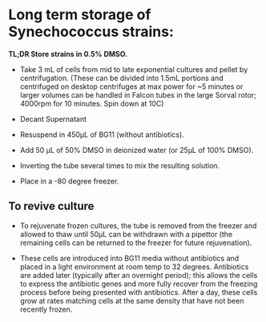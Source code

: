 # Long term storage of Synechococcus strains:
**TL;DR Store strains in 0.5% DMSO.**

- Take 3 mL of cells from mid to late exponential cultures and pellet by centrifugation.
(These can be divided into 1.5mL portions and centrifuged on desktop centrifuges at max power for ~5 minutes or larger volumes can be handled in Falcon tubes in the large Sorval rotor; 4000rpm for 10 minutes.  Spin down at 10C)

- Decant Supernatant

- Resuspend in 450µL of BG11 (without antibiotics). 

- Add 50 µL of 50% DMSO in deionized water (or 25µL of 100% DMSO).

- Inverting the tube several times to mix the resulting solution. 

- Place in a -80 degree freezer. 

## To revive culture

- To rejuvenate frozen cultures, the tube is removed from the freezer and allowed to thaw until 50µL can be withdrawn with a pipettor (the remaining cells can be returned to the freezer for future rejuvenation).

- These cells are introduced into BG11 media without antibiotics and placed in a light
environment at room temp to 32 degrees. Antibiotics are added later (typically after an overnight
period); this allows the cells to express the antibiotic genes and more fully recover from
the freezing process before being presented with antibiotics. After a day, these cells grow
at rates matching cells at the same density that have not been recently frozen.
